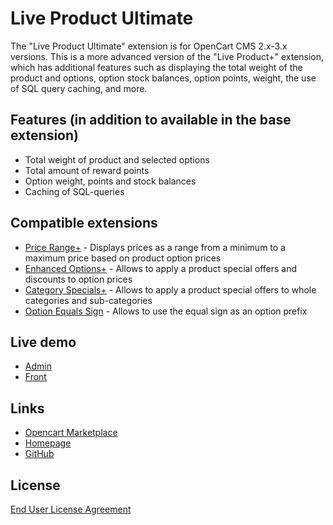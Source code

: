 # Live Product Ultimate
The "Live Product Ultimate" extension is for OpenCart CMS 2.x-3.x versions. This is a more advanced version of the "Live Product+" extension, which has additional features such as displaying the total weight of the product and options, option stock balances, option points, weight, the use of SQL query caching, and more.

## Features (in addition to available in the base extension)
* Total weight of product and selected options
* Total amount of reward points
* Option weight, points and stock balances
* Caching of SQL-queries

## Compatible extensions
* [Price Range+](https://www.opencart.com/index.php?route=marketplace/extension/info&extension_id=38331) - Displays prices as a range from a minimum to a maximum price based on product option prices
* [Enhanced Options+](https://www.opencart.com/index.php?route=marketplace/extension/info&extension_id=40391) - Allows to apply a product special offers and discounts to option prices
* [Category Specials+](https://www.opencart.com/index.php?route=marketplace/extension/info&extension_id=40385) - Allows to apply a product special offers to whole categories and sub-categories
* [Option Equals Sign](https://www.opencart.com/index.php?route=marketplace/extension/info&extension_id=34383) - Allows to use the equal sign as an option prefix

## Live demo
* [Admin](http://ocmod.freevar.com/oc3020/b/admin/index.php?route=extension/module/live_product)
* [Front](http://ocmod.freevar.com/oc3020/b)

## Links
* [Opencart Marketplace](https://www.opencart.com/index.php?route=marketplace/extension/info&extension_id=35460)
* [Homepage](https://underr.space/en/notes/projects/project-0013.html)
* [GitHub](https://github.com/ocmod-space/ocmod-live-product)

## License
[End User License Agreement](https://raw.githubusercontent.com/ocmod-space/license/main/EULA.txt)

